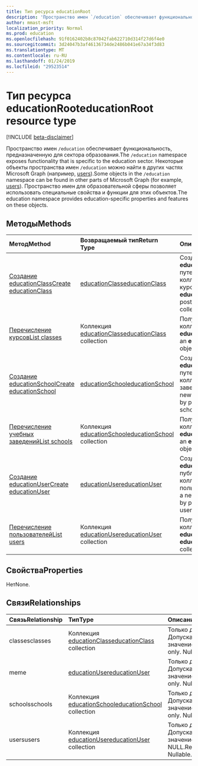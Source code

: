 ```yaml
---
title: Тип ресурса educationRoot
description: 'Пространство имен `/education` обеспечивает функциональность, предназначенную для сектора образования. '
author: mmast-msft
localization_priority: Normal
ms.prod: education
ms.openlocfilehash: 91f0162402b8c87042fab622710d314f27d6f4e0
ms.sourcegitcommit: 3d24047b3af46136734de2486b041e67a34f3d83
ms.translationtype: MT
ms.contentlocale: ru-RU
ms.lasthandoff: 01/24/2019
ms.locfileid: "29523514"
---
```

# <a name="educationroot-resource-type"></a><span data-ttu-id="38a9c-103">Тип ресурса educationRoot</span><span class="sxs-lookup"><span data-stu-id="38a9c-103">educationRoot resource type</span></span>

[!INCLUDE [beta-disclaimer](../../includes/beta-disclaimer.md)]

<span data-ttu-id="38a9c-104">Пространство имен `/education` обеспечивает функциональность, предназначенную для сектора образования.</span><span class="sxs-lookup"><span data-stu-id="38a9c-104">The `/education` namespace exposes functionality that is specific to the education sector.</span></span> <span data-ttu-id="38a9c-105">Некоторые объекты пространства имен `/education` можно найти в других частях Microsoft Graph (например, [users](user.md)).</span><span class="sxs-lookup"><span data-stu-id="38a9c-105">Some objects in the `/education` namespace can be found in other parts of Microsoft Graph (for example, [users](user.md)).</span></span> <span data-ttu-id="38a9c-106">Пространство имен для образовательной сферы позволяет использовать специальные свойства и функции для этих объектов.</span><span class="sxs-lookup"><span data-stu-id="38a9c-106">The education namespace provides education-specific properties and features on these objects.</span></span>

## <a name="methods"></a><span data-ttu-id="38a9c-107">Методы</span><span class="sxs-lookup"><span data-stu-id="38a9c-107">Methods</span></span>

| <span data-ttu-id="38a9c-108">Метод</span><span class="sxs-lookup"><span data-stu-id="38a9c-108">Method</span></span>           | <span data-ttu-id="38a9c-109">Возвращаемый тип</span><span class="sxs-lookup"><span data-stu-id="38a9c-109">Return Type</span></span>    |<span data-ttu-id="38a9c-110">Описание</span><span class="sxs-lookup"><span data-stu-id="38a9c-110">Description</span></span>|
|:---------------|:--------|:----------|
|[<span data-ttu-id="38a9c-111">Создание educationClass</span><span class="sxs-lookup"><span data-stu-id="38a9c-111">Create educationClass</span></span>](../api/educationroot-post-classes.md) |[<span data-ttu-id="38a9c-112">educationClass</span><span class="sxs-lookup"><span data-stu-id="38a9c-112">educationClass</span></span>](educationclass.md)| <span data-ttu-id="38a9c-113">Создание объекта **educationClass** путем публикации в коллекции курсов.</span><span class="sxs-lookup"><span data-stu-id="38a9c-113">Create a new **educationClass** by posting to the classes collection.</span></span>|
|[<span data-ttu-id="38a9c-114">Перечисление курсов</span><span class="sxs-lookup"><span data-stu-id="38a9c-114">List classes</span></span>](../api/educationroot-list-classes.md) |<span data-ttu-id="38a9c-115">Коллекция [educationClass](educationclass.md)</span><span class="sxs-lookup"><span data-stu-id="38a9c-115">[educationClass](educationclass.md) collection</span></span>| <span data-ttu-id="38a9c-116">Получение коллекции объектов **educationClass**.</span><span class="sxs-lookup"><span data-stu-id="38a9c-116">Get an **educationClass** object collection.</span></span>|
|[<span data-ttu-id="38a9c-117">Создание educationSchool</span><span class="sxs-lookup"><span data-stu-id="38a9c-117">Create educationSchool</span></span>](../api/educationroot-post-schools.md) |[<span data-ttu-id="38a9c-118">educationSchool</span><span class="sxs-lookup"><span data-stu-id="38a9c-118">educationSchool</span></span>](educationschool.md)| <span data-ttu-id="38a9c-119">Создание объекта **educationSchool** путем публикации в коллекции учебных заведений.</span><span class="sxs-lookup"><span data-stu-id="38a9c-119">Create a new **educationSchool** by posting to the schools collection.</span></span>|
|[<span data-ttu-id="38a9c-120">Перечисление учебных заведений</span><span class="sxs-lookup"><span data-stu-id="38a9c-120">List schools</span></span>](../api/educationroot-list-schools.md) |<span data-ttu-id="38a9c-121">Коллекция [educationSchool](educationschool.md)</span><span class="sxs-lookup"><span data-stu-id="38a9c-121">[educationSchool](educationschool.md) collection</span></span>| <span data-ttu-id="38a9c-122">Получение коллекции объектов **educationSchool**.</span><span class="sxs-lookup"><span data-stu-id="38a9c-122">Get an **educationSchool** object collection.</span></span>|
|[<span data-ttu-id="38a9c-123">Создание educationUser</span><span class="sxs-lookup"><span data-stu-id="38a9c-123">Create educationUser</span></span>](../api/educationroot-post-users.md) |[<span data-ttu-id="38a9c-124">educationUser</span><span class="sxs-lookup"><span data-stu-id="38a9c-124">educationUser</span></span>](educationuser.md)| <span data-ttu-id="38a9c-125">Создание **educationUser** путем публикации в коллекции пользователей.</span><span class="sxs-lookup"><span data-stu-id="38a9c-125">Create a new **educationUser** by posting to the users collection.</span></span>|
|[<span data-ttu-id="38a9c-126">Перечисление пользователей</span><span class="sxs-lookup"><span data-stu-id="38a9c-126">List users</span></span>](../api/educationroot-list-users.md) |<span data-ttu-id="38a9c-127">Коллекция [educationUser](educationuser.md)</span><span class="sxs-lookup"><span data-stu-id="38a9c-127">[educationUser](educationuser.md) collection</span></span>| <span data-ttu-id="38a9c-128">Получение коллекции объектов **educationUser**.</span><span class="sxs-lookup"><span data-stu-id="38a9c-128">Get an **educationUser** object collection.</span></span>|

## <a name="properties"></a><span data-ttu-id="38a9c-129">Свойства</span><span class="sxs-lookup"><span data-stu-id="38a9c-129">Properties</span></span>
<span data-ttu-id="38a9c-130">Нет</span><span class="sxs-lookup"><span data-stu-id="38a9c-130">None.</span></span>

## <a name="relationships"></a><span data-ttu-id="38a9c-131">Связи</span><span class="sxs-lookup"><span data-stu-id="38a9c-131">Relationships</span></span>
| <span data-ttu-id="38a9c-132">Связь</span><span class="sxs-lookup"><span data-stu-id="38a9c-132">Relationship</span></span> | <span data-ttu-id="38a9c-133">Тип</span><span class="sxs-lookup"><span data-stu-id="38a9c-133">Type</span></span>   |<span data-ttu-id="38a9c-134">Описание</span><span class="sxs-lookup"><span data-stu-id="38a9c-134">Description</span></span>|
|:---------------|:--------|:----------|
|<span data-ttu-id="38a9c-135">classes</span><span class="sxs-lookup"><span data-stu-id="38a9c-135">classes</span></span>|<span data-ttu-id="38a9c-136">Коллекция [educationClass](educationclass.md)</span><span class="sxs-lookup"><span data-stu-id="38a9c-136">[educationClass](educationclass.md) collection</span></span>| <span data-ttu-id="38a9c-p102">Только для чтения. Допускается значение null.</span><span class="sxs-lookup"><span data-stu-id="38a9c-p102">Read-only. Nullable.</span></span>|
|<span data-ttu-id="38a9c-139">me</span><span class="sxs-lookup"><span data-stu-id="38a9c-139">me</span></span>|[<span data-ttu-id="38a9c-140">educationUser</span><span class="sxs-lookup"><span data-stu-id="38a9c-140">educationUser</span></span>](educationuser.md)| <span data-ttu-id="38a9c-p103">Только для чтения. Допускается значение null.</span><span class="sxs-lookup"><span data-stu-id="38a9c-p103">Read-only. Nullable.</span></span>|
|<span data-ttu-id="38a9c-143">schools</span><span class="sxs-lookup"><span data-stu-id="38a9c-143">schools</span></span>|<span data-ttu-id="38a9c-144">Коллекция [educationSchool](educationschool.md)</span><span class="sxs-lookup"><span data-stu-id="38a9c-144">[educationSchool](educationschool.md) collection</span></span>| <span data-ttu-id="38a9c-p104">Только для чтения. Допускается значение null.</span><span class="sxs-lookup"><span data-stu-id="38a9c-p104">Read-only. Nullable.</span></span>|
|<span data-ttu-id="38a9c-147">users</span><span class="sxs-lookup"><span data-stu-id="38a9c-147">users</span></span>|<span data-ttu-id="38a9c-148">Коллекция [educationUser](educationuser.md)</span><span class="sxs-lookup"><span data-stu-id="38a9c-148">[educationUser](educationuser.md) collection</span></span>| <span data-ttu-id="38a9c-p105">Только для чтения. Допускается значение NULL.</span><span class="sxs-lookup"><span data-stu-id="38a9c-p105">Read-only. Nullable.</span></span>|

<!-- uuid: 8fcb5dbc-d5aa-4681-8e31-b001d5168d79
2015-10-25 14:57:30 UTC -->
<!--
{
  "type": "#page.annotation",
  "description": "educationRoot resource",
  "keywords": "",
  "section": "documentation",
  "tocPath": "",
  "suppressions": [
    "Error: /api-reference/beta/resources/educationroot.md:\r\n      Exception processing links.\r\n    System.ArgumentException: Link Definition was null. Link text: !INCLUDE [beta-disclaimer](../../includes/beta-disclaimer.md)\r\n      at ApiDoctor.Validation.DocFile.get_LinkDestinations()\r\n      at ApiDoctor.Validation.DocSet.ValidateLinks(Boolean includeWarnings, String[] relativePathForFiles, IssueLogger issues, Boolean requireFilenameCaseMatch, Boolean printOrphanedFiles)"
  ]
}
-->
